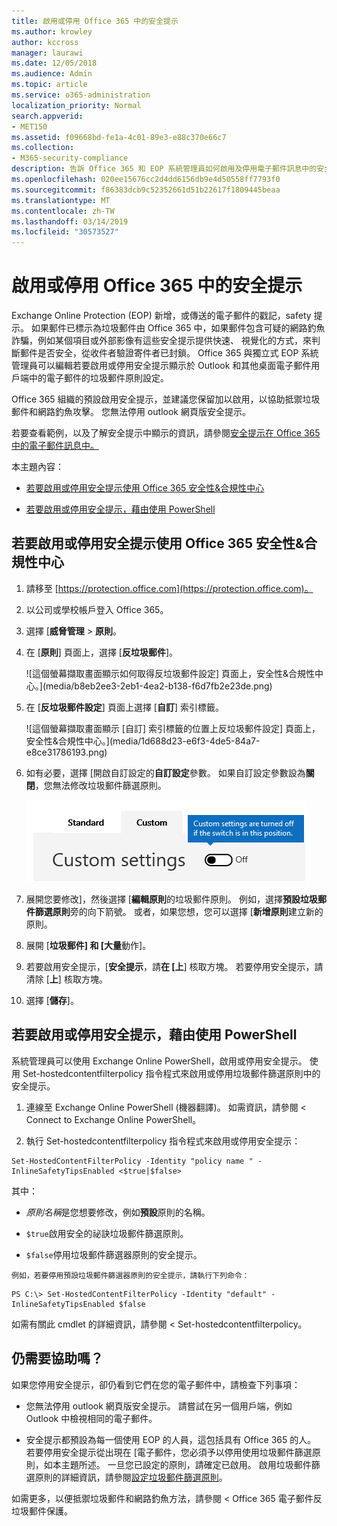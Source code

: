 ```yaml
---
title: 啟用或停用 Office 365 中的安全提示
ms.author: krowley
author: kccross
manager: laurawi
ms.date: 12/05/2018
ms.audience: Admin
ms.topic: article
ms.service: o365-administration
localization_priority: Normal
search.appverid:
- MET150
ms.assetid: f09668bd-fe1a-4c01-89e3-e88c370e66c7
ms.collection:
- M365-security-compliance
description: 告訴 Office 365 和 EOP 系統管理員如何啟用及停用電子郵件訊息中的安全提示。
ms.openlocfilehash: 020ee15676cc2d4dd6156db9e4d50558ff7793f0
ms.sourcegitcommit: f86383dcb9c52352661d51b22617f1809445beaa
ms.translationtype: MT
ms.contentlocale: zh-TW
ms.lasthandoff: 03/14/2019
ms.locfileid: "30573527"
---
```

# <a name="enable-or-disable-safety-tips-in-office-365"></a>啟用或停用 Office 365 中的安全提示

Exchange Online Protection (EOP) 新增，或傳送的電子郵件的戳記，safety 提示。 如果郵件已標示為垃圾郵件由 Office 365 中，如果郵件包含可疑的網路釣魚詐騙，例如某個項目或外部影像有這些安全提示提供快速、 視覺化的方式，來判斷郵件是否安全，從收件者驗證寄件者已封鎖。 Office 365 與獨立式 EOP 系統管理員可以編輯若要啟用或停用安全提示顯示於 Outlook 和其他桌面電子郵件用戶端中的電子郵件的垃圾郵件原則設定。 
  
Office 365 組織的預設啟用安全提示，並建議您保留加以啟用，以協助抵禦垃圾郵件和網路釣魚攻擊。 您無法停用 outlook 網頁版安全提示。
  
若要查看範例，以及了解安全提示中顯示的資訊，請參閱[安全提示在 Office 365 中的電子郵件訊息中。](safety-tips-in-office-365.md)
  
本主題內容：
  
- [若要啟用或停用安全提示使用 Office 365 安全性&amp;合規性中心](enable-or-disable-safety-tips.md#SandCCsafetytip)
    
- [若要啟用或停用安全提示，藉由使用 PowerShell](enable-or-disable-safety-tips.md#pshellsafetytip)
    
## <a name="to-enable-or-disable-safety-tips-by-using-the-office-365-security-amp-compliance-center"></a>若要啟用或停用安全提示使用 Office 365 安全性&amp;合規性中心
<a name="SandCCsafetytip"> </a>

1. 請移至 [https://protection.office.com](https://protection.office.com)。
    
2. 以公司或學校帳戶登入 Office 365。
    
3. 選擇 [**威脅管理** \> **原則**。 
    
4. 在 [**原則**] 頁面上，選擇 [**反垃圾郵件**]。
    
    ![這個螢幕擷取畫面顯示如何取得反垃圾郵件設定] 頁面上，安全性&amp;合規性中心。](media/b8eb2ee3-2eb1-4ea2-b138-f6d7fb2e23de.png)
  
5. 在 [**反垃圾郵件設定**] 頁面上選擇 [**自訂**] 索引標籤。 
    
    ![這個螢幕擷取畫面顯示 [自訂] 索引標籤的位置上反垃圾郵件設定] 頁面上，安全性&amp;合規性中心。](media/1d688d23-e6f3-4de5-84a7-e8ce31786193.png)
  
6. 如有必要，選擇 [開啟自訂設定的**自訂設定**參數。 如果自訂設定參數設為**關閉**，您無法修改垃圾郵件篩選原則。
    
    ![這個螢幕擷取畫面顯示自訂的反垃圾郵件篩選原則設定為關閉。](media/94f900ad-b556-4a31-a3ac-acfcd72e71b8.png)
  
7. 展開您要修改]，然後選擇 [**編輯原則**的垃圾郵件原則。 例如，選擇**預設垃圾郵件篩選原則**旁的向下箭號。 或者，如果您想，您可以選擇 [**新增原則**建立新的原則。
    
8. 展開 [**垃圾郵件] 和 [大量**動作]。 
    
9. 若要啟用安全提示，[**安全提示**，請**在 [上**] 核取方塊。 若要停用安全提示，請清除 [**上**] 核取方塊。 
    
10. 選擇 [**儲存**]。
    
## <a name="to-enable-or-disable-safety-tips-by-using-powershell"></a>若要啟用或停用安全提示，藉由使用 PowerShell
<a name="pshellsafetytip"> </a>

系統管理員可以使用 Exchange Online PowerShell，啟用或停用安全提示。 使用 Set-hostedcontentfilterpolicy 指令程式來啟用或停用垃圾郵件篩選原則中的安全提示。
  
1. 連線至 Exchange Online PowerShell (機器翻譯)。 如需資訊，請參閱 < <b0>Connect to Exchange Online PowerShell</b0>。
    
2. 執行 Set-hostedcontentfilterpolicy 指令程式來啟用或停用安全提示：
    
  ```
  Set-HostedContentFilterPolicy -Identity "policy name " -InlineSafetyTipsEnabled <$true|$false>
  ```

其中：
    
  -  *原則名稱*是您想要修改，例如**預設**原則的名稱。
    
  -  `$true`啟用安全的祕訣垃圾郵件篩選原則。 
    
  -  `$false`停用垃圾郵件篩選器原則的安全提示。 
    
    例如，若要停用預設垃圾郵件篩選器原則的安全提示，請執行下列命令：
    
  ```
  PS C:\> Set-HostedContentFilterPolicy -Identity "default" -InlineSafetyTipsEnabled $false
  ```

如需有關此 cmdlet 的詳細資訊，請參閱 < <b0>Set-hostedcontentfilterpolicy</b0>。
    
## <a name="still-need-help"></a>仍需要協助嗎？
<a name="pshellsafetytip"> </a>

如果您停用安全提示，卻仍看到它們在您的電子郵件中，請檢查下列事項：
  
- 您無法停用 outlook 網頁版安全提示。 請嘗試在另一個用戶端，例如 Outlook 中檢視相同的電子郵件。
    
- 安全提示都預設為每一個使用 EOP 的人員，這包括具有 Office 365 的人。 若要停用安全提示從出現在 [電子郵件，您必須予以停用使用垃圾郵件篩選原則，如本主題所述。 一旦您已設定的原則，請確定已啟用。 啟用垃圾郵件篩選原則的詳細資訊，請參閱[設定垃圾郵件篩選原則](https://technet.microsoft.com/library/jj200684.aspx)。
    
如需更多，以便抵禦垃圾郵件和網路釣魚方法，請參閱 < <b0>Office 365 電子郵件反垃圾郵件保護</b0>。
  

